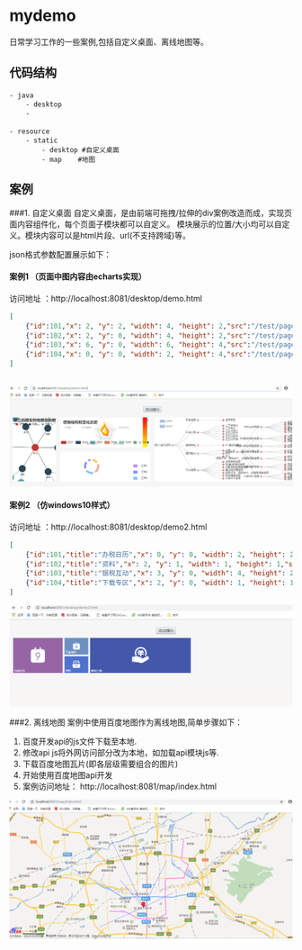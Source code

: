 # mydemo
日常学习工作的一些案例,包括自定义桌面、离线地图等。
## 代码结构

    - java  
        - desktop
        - 
    
    - resource
        - static
            - desktop #自定义桌面
            - map    #地图
            

## 案例

###1. 自定义桌面
自定义桌面，是由前端可拖拽/拉伸的div案例改造而成，实现页面内容组件化，每个页面子模块都可以自定义。
模块展示的位置/大小均可以自定义。模块内容可以是html片段、url(不支持跨域)等。

json格式参数配置展示如下：
#### 案例1 （页面中图内容由echarts实现）
访问地址 ：http://localhost:8081/desktop/demo.html
```json
[
    {"id":101,"x": 2, "y": 2, "width": 4, "height": 2,"src":"/test/page-1.html"},
    {"id":102,"x": 2, "y": 0, "width": 4, "height": 2,"src":"/test/page-2.html"},
    {"id":103,"x": 6, "y": 0, "width": 6, "height": 4,"src":"/test/page-3.html"},
    {"id":104,"x": 0, "y": 0, "width": 2, "height": 4,"src":"/test/page-4.html"}
] 
  
```
![案例截图](./src/main/resources/pic/demo_desktop_01.png '自定义桌面1截图')      
           
#### 案例2  （仿windows10样式）
访问地址 ：http://localhost:8081/desktop/demo2.html
```json
[
    {"id":101,"title":"办税日历","x": 0, "y": 0, "width": 2, "height": 2,"src":"<div style='background-color: #9665a6;height: 100%;display: flex;'><i class='iconfont' style='margin: auto;'>&#xe91e;</i></div>"},
    {"id":102,"title":"资料","x": 2, "y": 1, "width": 1, "height": 1,"src":"<div style='background-color: #5072cc;height: 100%;display: flex;'><i class='iconfont' style='margin: auto;'>&#xe91c;</i></div>"},
    {"id":103,"title":"银税互动","x": 3, "y": 0, "width": 4, "height": 2,"src":"<div style='background-color: #4458ab;height: 100%;display: flex;'><i class='iconfont' style='margin: auto;'>&#xe911;</i></div>"},
    {"id":104,"title":"下载专区","x": 2, "y": 0, "width": 1, "height": 1,"src":"<div style='background-color: #6e90c1;height: 100%;display: flex;'><i class='iconfont' style='margin: auto;'>&#xe904;</i></div>"}
] 
```
![案例截图](./src/main/resources/pic/demo_desktop_02.png '自定义桌面2截图')      
           
###2. 离线地图
案例中使用百度地图作为离线地图,简单步骤如下：
1. 百度开发api的js文件下载至本地.
2. 修改api js将外网访问部分改为本地，如加载api模块js等.
3. 下载百度地图瓦片(即各层级需要组合的图片)
4. 开始使用百度地图api开发
5. 案例访问地址： http://localhost:8081/map/index.html

![案例截图](./src/main/resources/pic/demo_map_01.png '离线百度地图截图')      
           